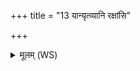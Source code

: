+++
title = "13 यान्यृत्व्यानि रक्षांसि"

+++
<details><summary>मूलम् (WS)</summary>

यान्यृत्व्यानि रक्षांसि येराया यातुधानाः ।  
अग्निष्टान् शग्मया तन्वा रक्षहा पातु तेभ्यः ॥ ॥ १४ ॥
</details>